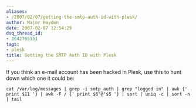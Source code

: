 ```yaml
---
aliases:
- /2007/02/07/getting-the-smtp-auth-id-with-plesk/
author: Major Hayden
date: 2007-02-07 12:54:29
dsq_thread_id:
- 3642765151
tags:
- plesk
title: Getting the SMTP Auth ID with Plesk
---
```


If you think an e-mail account has been hacked in Plesk, use this to hunt down which one it could be:

```
cat /var/log/messages | grep -i smtp_auth | grep "logged in" | awk {' print $11 '} | awk -F / {' print $6"@"$5 '} | sort | uniq -c | sort -n | tail
```